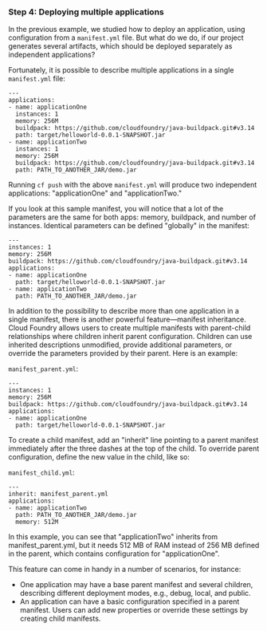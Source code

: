 ### Step 4: Deploying multiple applications

In the previous example, we studied how to deploy an application, using configuration from a `manifest.yml` file. But what do we do, if our project generates several artifacts, which should be deployed separately as independent applications?

Fortunately, it is possible to describe multiple applications in a single `manifest.yml` file:

	---
	applications:
	- name: applicationOne
	  instances: 1
	  memory: 256M
	  buildpack: https://github.com/cloudfoundry/java-buildpack.git#v3.14
	  path: target/helloworld-0.0.1-SNAPSHOT.jar
	- name: applicationTwo
	  instances: 1
	  memory: 256M
	  buildpack: https://github.com/cloudfoundry/java-buildpack.git#v3.14
	  path: PATH_TO_ANOTHER_JAR/demo.jar

Running `cf push` with the above `manifest.yml` will produce two independent applications: "applicationOne" and "applicationTwo." 

If you look at this sample manifest, you will notice that a lot of the parameters are the same for both apps: memory, buildpack, and number of instances. Identical parameters can be defined "globally" in the manifest:

	---
	instances: 1
	memory: 256M
	buildpack: https://github.com/cloudfoundry/java-buildpack.git#v3.14
	applications:
	- name: applicationOne
	  path: target/helloworld-0.0.1-SNAPSHOT.jar
	- name: applicationTwo
	  path: PATH_TO_ANOTHER_JAR/demo.jar


In addition to the possibility to describe more than one application in a single manifest, there is another powerful feature—manifest inheritance. Cloud Foundry allows users to create multiple manifests with parent-child relationships where children inherit parent configuration. Children can use inherited descriptions unmodified, provide additional parameters, or override the parameters provided by their parent. Here is an example:

`manifest_parent.yml`:

	---
	instances: 1
	memory: 256M
	buildpack: https://github.com/cloudfoundry/java-buildpack.git#v3.14
	applications:
	- name: applicationOne
	  path: target/helloworld-0.0.1-SNAPSHOT.jar

To create a child manifest, add an "inherit" line pointing to a parent manifest immediately after the three dashes at the top of the child. To override parent configuration, define the new value in the child, like so:

`manifest_child.yml`:

	---
	inherit: manifest_parent.yml
	applications:
	- name: applicationTwo
	  path: PATH_TO_ANOTHER_JAR/demo.jar
	  memory: 512M 
	  
In this example, you can see that "applicationTwo" inherits from manifest_parent.yml, but it needs 512 MB of RAM instead of 256 MB defined in the parent, which contains configuration for  "applicationOne".

This feature can come in handy in a number of scenarios, for instance:

* One application may have a base parent manifest and several children, describing different deployment modes, e.g., debug, local, and public.
* An application can have a basic configuration specified in a parent manifest. Users can add new properties or override these settings by creating child manifests.